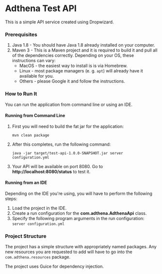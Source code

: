 Adthena Test API
================

This is a simple API service created using Dropwizard.

### Prerequisites

1. Java 1.8 - You should have Java 1.8 already installed on your computer.
2. Maven 3 - This is a Maven project and it is required to build it and pull all of the dependencies correctly. Depending on your OS, these instructions can vary:
	* MacOS - the easiest way to install is is via Homebrew.
	* Linux - most package managers (e. g. `apt`) will already have it available for you.
	* Others - please Google it and follow the instructions.

### How to Run It

You can run the application from command line or using an IDE.

#### Running from Command Line

1. First you will need to build the fat jar for the application:
    ```
    mvn clean package
    ```
2. After this completes, run the following command:
    ```
    java -jar target/test-api-1.0.0-SNAPSHOT.jar server configuration.yml
    ```
3. Your API will be available on port 8080. Go to **http://localhost:8080/status** to test it.

#### Running from an IDE

Depending on the IDE you're using, you will have to perform the following steps:
1. Load the project in the IDE.
2. Create a run configuration for the **com.adthena.AdthenaApi** class.
3. Specify the following program arguments in the run configuration: `server configuration.yml`

### Project Structure

The project has a simple structure with appropriately named packages. Any new resources you are requested to add
will have to go into the `com.adthena.resources` package.

The project uses Guice for dependency injection.
